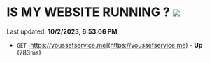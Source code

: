 # IS MY WEBSITE RUNNING ? [![](https://img.shields.io/static/v1?label=Sponsor&message=%E2%9D%A4&logo=GitHub&color=%23fe8e86)](https://github.com/sponsors/<username>)

Last updated: **10/2/2023, 6:53:06 PM**

- `GET` [https://youssefservice.me](https://youssefservice.me) - **Up** (783ms)
